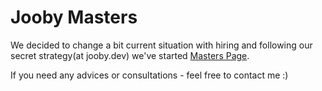 # Jooby Masters

We decided to change a bit current situation with hiring and following our secret strategy(at jooby.dev) we've started [Masters Page](https://masters.jooby.dev).

If you need any advices or consultations - feel free to contact me :)
